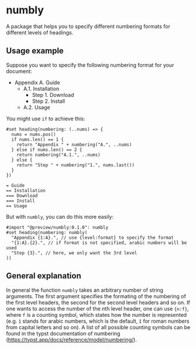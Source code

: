 # numbly

A package that helps you to specify different numbering formats for different levels of headings.

## Usage example

Suppose you want to specify the following numbering format for your document:

- Appendix A. Guide
  - A.1. Installation
    - Step 1. Download
    - Step 2. Install
  - A.2. Usage

You might use `if` to achieve this:

```typst
#set heading(numbering: (..nums) => {
  nums = nums.pos()
  if nums.len() == 1 {
    return "Appendix " + numbering("A.", ..nums)
  } else if nums.len() == 2 {
    return numbering("A.1.", ..nums)
  } else {
    return "Step " + numbering("1.", nums.last())
  }
})

= Guide
== Installation
=== Download
=== Install
== Usage
```

But with `numbly`, you can do this more easily:

```typst
#import "@preview/numbly:0.1.0": numbly
#set heading(numbering: numbly(
  "Appendix {1:A}.", // use {level:format} to specify the format
  "{1:A}.{2}.", // if format is not specified, arabic numbers will be used
  "Step {3}.", // here, we only want the 3rd level
))
```



## General explanation

In general the function `numbly` takes an arbitrary number of string arguments. 
The first argument specifies the formating of the numbering of the first level headers, the second for the second level headers and so on. 
If one wants to access the number of the $n$th level header, one can use `{n:f}`, where `f` is a counting symbol, which states how the number is represented (e.g. `1` stands for arabic numbers, which is the default, `I` for roman numbers from capital letters and so on). A list of all possible counting symbols can be found in the typst documentation of numbering (https://typst.app/docs/reference/model/numbering/).

